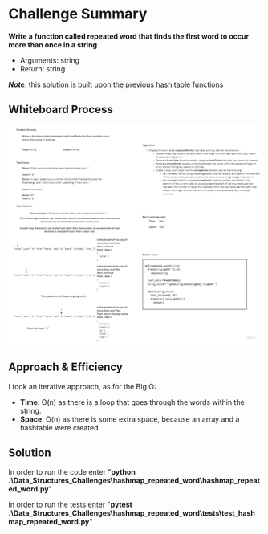 # Challenge Summary
<!-- Description of the challenge -->
**Write a function called repeated word that finds the first word to occur more than once in a string**
- Arguments: string
- Return: string

***Note***: this solution is built upon the [previous hash table functions](../hashtable/README.md)

## Whiteboard Process
<!-- Embedded whiteboard image -->
![whiteboard pic](./img/hashmap_repeated_word(1).jpg)

## Approach & Efficiency
<!-- What approach did you take? Why? What is the Big O space/time for this approach? -->
I took an iterative approach, as for the Big O:

- **Time**: O(n) as there is a loop that goes through the words within the string.
- **Space**: O(n) as there is some extra space, because an array and a hashtable were created.

## Solution
<!-- Show how to run your code, and examples of it in action -->

In order to run the code enter "**python .\Data_Structures_Challenges\hashmap_repeated_word\hashmap_repeated_word.py**"

In order to run the tests enter "**pytest .\Data_Structures_Challenges\hashmap_repeated_word\tests\test_hashmap_repeated_word.py**"
